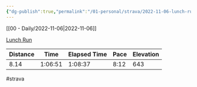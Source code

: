 ```yaml
---
{"dg-publish":true,"permalink":"/01-personal/strava/2022-11-06-lunch-run/"}
---
```



[[00 - Daily/2022-11-06\|2022-11-06]]

[Lunch Run](https://www.strava.com/activities/8080376444)

| Distance | Time    | Elapsed Time | Pace | Elevation |
| -------- | ------- | ------------ | ---- | --------- |
| 8.14     | 1:06:51 | 1:08:37      | 8:12 | 643       |




#strava
